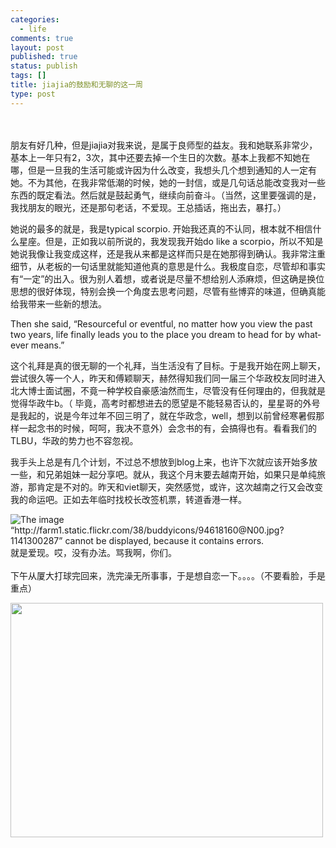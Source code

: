 ```yaml
--- 
categories: 
  - life
comments: true
layout: post
published: true
status: publish
tags: []
title: jiajia的鼓励和无聊的这一周
type: post
---
```

<div id="msgcns!3725CC0EE38B1F6!1599" class="bvMsg">
<br><br>朋友有好几种，但是<span lang="EN-US">jiajia</span>对我来说，是属于良师型的益友。我和她联系非常少，基本上一年只有<span lang="EN-US">2</span>，<span lang="EN-US">3</span>次，其中还要去掉一个生日的次数。基本上我都不知她在哪，但是一旦我的生活可能或许因为什么改变，我想头几个想到通知的人一定有她。不为其他，在我非常低潮的时候，她的一封信，或是几句话总能改变我对一些东西的既定看法。然后就是鼓起勇气，继续向前奋斗。（当然，这里要强调的是，我找朋友的眼光，还是那句老话，不爱现。王总插话，拖出去，暴打。）

<span lang="EN-US"> </span>

她说的最多的就是，我是<span lang="EN-US">typical scorpio. </span>开始我还真的不认同，根本就不相信什么星座。但是，正如我以前所说的，我发现我开始<span lang="EN-US">do like a scorpio</span>，所以不知是她说我像让我变成这样，还是我从来都是这样而只是在她那得到确认。我非常注重细节，从老板的一句话里就能知道他真的意思是什么。我极度自恋，尽管却和事实有“一定”的出入。很为别人着想，或者说是尽量不想给别人添麻烦，但这确是换位思想的很好体现，特别会换一个角度去思考问题，尽管有些博弈的味道，但确真能给我带来一些新的想法。

<span lang="EN-US">Then she said, “Resourceful or eventful, no matter how
you view the past two years, life finally leads you to the place you dream
to head for by whatever means.”</span>

<span lang="EN-US"> </span>

这个礼拜是真的很无聊的一个礼拜，当生活没有了目标。于是我开始在网上聊天，尝试很久等一个人，昨天和傅颖聊天，赫然得知我们同一届三个华政校友同时进入北大博士面试圈，不竟一种学校自豪感油然而生，尽管没有任何理由的，但我就是觉得华政牛<span lang="EN-US">b</span>。（ 毕竟，高考时都想进去的愿望是不能轻易否认的，星星哥的外号是我起的，说是今年过年不回三明了，就在华政念，<span lang="EN-US">well</span>，想到以前曾经寒暑假那样一起念书的时候，呵呵，我决不意外）会念书的有，会搞得也有。看看我们的<span lang="EN-US">TLBU</span>，华政的势力也不容忽视。

<span lang="EN-US"> </span>

我手头上总是有几个计划，不过总不想放到<span lang="EN-US">blog</span>上来，也许下次就应该开始多放一些，和兄弟姐妹一起分享吧。就从，我这个月末要去越南开始，如果只是单纯旅游，那肯定是不对的。昨天和<span lang="EN-US">viet</span>聊天，突然感觉，或许，这次越南之行又会改变我的命运吧。正如去年临时找校长改签机票，转道香港一样。

<span lang="EN-US"> </span>

<img alt="The image “http://farm1.static.flickr.com/38/buddyicons/94618160@N00.jpg?1141300287” cannot be displayed, because it contains errors." src="http://farm1.static.flickr.com/38/buddyicons/94618160@N00.jpg?1141300287">就是爱现。哎，没有办法。骂我啊，你们。<br><br>下午从厦大打球完回来，洗完澡无所事事，于是想自恋一下。。。。（不要看脸，手是重点）<br><div style="width:502px;"><img src="http://farm1.static.flickr.com/237/449261312_4e336e1e9a.jpg?v=0" alt="" height="375" width="500"></div>
</div>
